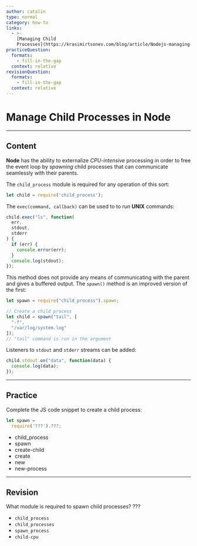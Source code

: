 ```yaml
---
author: catalin
type: normal
category: how-to
links:
  - >-
    [Managing Child
    Processes](https://krasimirtsonev.com/blog/article/Nodejs-managing-child-processes-starting-stopping-exec-spawn){website}
practiceQuestion:
  formats:
    - fill-in-the-gap
  context: relative
revisionQuestion:
  formats:
    - fill-in-the-gap
  context: relative
---
```


# Manage Child Processes in Node


---

## Content

**Node** has the ability to externalize *CPU-intensive* processing in order to free the event loop by *spawning* child processes that can communicate seamlessly with their parents.

The `child_process` module is required for any operation of this sort:

```javascript
let child = require('child_process');
```

The `exec(command, callback)` can be used to to run **UNIX** commands:

```javascript
child.exec("ls", function(
  err,
  stdout,
  stderr
) {
  if (err) {
    console.error(err);
  }
  console.log(stdout);
});
```

This method does not provide any means of communicating with the parent and gives a buffered output. The `spawn()` method is an improved version of the first:

```javascript
let spawn = require("child_process").spawn;

// Create a child process
let child = spawn("tail", [
  "-f",
  "/var/log/system.log"
]);
// "tail" command is run in the argument
```

Listeners to `stdout` and `stderr` streams can be added:

```javascript
child.stdout.on("data", function(data) {
  console.log(data);
});
```


---

## Practice

Complete the JS code snippet to create a child process:

```javascript
let spawn =
  require('???').???;
```

- child_process
- spawn
- create-child
- create
- new
- new-process


---

## Revision

What module is required to spawn child processes?
???

- `child_process`
- `child_processes`
- `spawn_process`
- `child-cpu`
